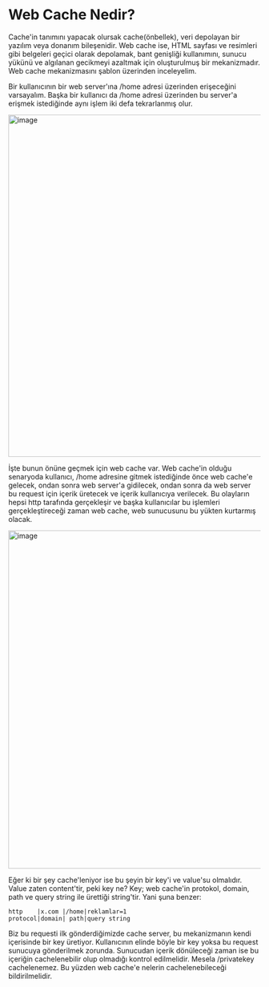 # **Web Cache Nedir?**

Cache'in tanımını yapacak olursak cache(önbellek), veri depolayan bir yazılım veya donanım bileşenidir. Web cache ise, HTML sayfası ve resimleri gibi belgeleri geçici 
olarak depolamak, bant genişliği kullanımını, sunucu yükünü ve algılanan gecikmeyi azaltmak için oluşturulmuş bir mekanizmadır. Web cache mekanizmasını şablon üzerinden
inceleyelim.

Bir kullanıcının bir web server'ına /home adresi üzerinden erişeceğini varsayalım. Başka bir kullanıcı da /home adresi üzerinden bu server'a erişmek istediğinde aynı 
işlem iki defa tekrarlanmış olur. 

<img width="1230" height="684" alt="image" src="https://github.com/user-attachments/assets/9d2b0bdc-9535-4503-81c6-14f899e24aeb" />

İşte bunun önüne geçmek için web cache var. Web cache'in olduğu senaryoda kullanıcı, /home adresine gitmek istediğinde önce web cache'e gelecek, ondan sonra web server'a gidilecek, ondan sonra da web server bu request için içerik üretecek ve içerik kullanıcıya verilecek. Bu olayların hepsi http tarafında gerçekleşir ve başka kullanıcılar bu işlemleri gerçekleştireceği zaman web cache, web sunucusunu bu yükten kurtarmış olacak.

<img width="1200" height="676" alt="image" src="https://github.com/user-attachments/assets/7625a920-704d-40c0-9326-bb00d85ec228" />

Eğer ki bir şey cache'leniyor ise bu şeyin bir key'i ve value'su olmalıdır. Value zaten content'tir, peki key ne? Key; web cache'in protokol, domain, path ve query string ile ürettiği string'tir. Yani şuna benzer:

```
http    |x.com |/home|reklamlar=1
protocol|domain| path|query string
```

Biz bu requesti ilk gönderdiğimizde cache server, bu mekanizmanın kendi içerisinde bir key üretiyor. Kullanıcının elinde böyle bir key yoksa bu request sunucuya gönderilmek zorunda. Sunucudan içerik dönüleceği zaman ise bu içeriğin cachelenebilir olup olmadığı kontrol edilmelidir. Mesela /privatekey cachelenemez. Bu yüzden web cache'e nelerin cachelenebileceği bildirilmelidir.
